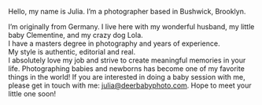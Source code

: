 Hello, my name is Julia.  I’m a photographer based in Bushwick,
Brooklyn.
 
I’m originally from Germany. I live here with my wonderful husband, 
my little baby Clementine, and my crazy dog Lola.  
I have a masters degree in photography and years of experience.  
My style is authentic, editorial and real.  
I absolutely love my job and strive to create meaningful memories in
your life. Photographing babies and newborns has become one of my favorite things in the world! If you are interested in doing a baby session with me, please get in touch with me: julia@deerbabyphoto.com. Hope to meet your little one soon!
